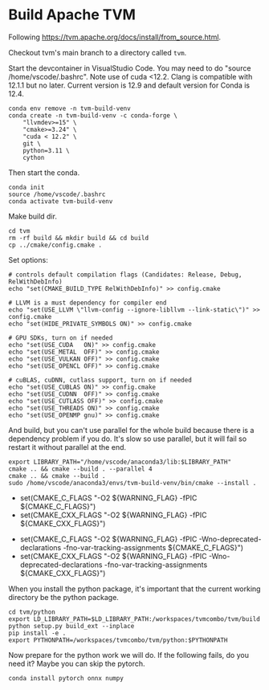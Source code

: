 # Build Apache TVM

Following https://tvm.apache.org/docs/install/from_source.html.

Checkout tvm's main branch to a directory called `tvm`.

Start the devcontainer in VisualStudio Code.
You may need to do "source /home/vscode/.bashrc".
Note use of cuda <12.2. Clang is compatible with 12.1.1 but no later.
Current version is 12.9 and default version for Conda is 12.4.
```
conda env remove -n tvm-build-venv
conda create -n tvm-build-venv -c conda-forge \
    "llvmdev>=15" \
    "cmake>=3.24" \
    "cuda < 12.2" \
    git \
    python=3.11 \
    cython
```
Then start the conda.
```
conda init
source /home/vscode/.bashrc
conda activate tvm-build-venv
```
Make build dir.
```
cd tvm
rm -rf build && mkdir build && cd build
cp ../cmake/config.cmake .
```
Set options:
```
# controls default compilation flags (Candidates: Release, Debug, RelWithDebInfo)
echo "set(CMAKE_BUILD_TYPE RelWithDebInfo)" >> config.cmake

# LLVM is a must dependency for compiler end
echo "set(USE_LLVM \"llvm-config --ignore-libllvm --link-static\")" >> config.cmake
echo "set(HIDE_PRIVATE_SYMBOLS ON)" >> config.cmake

# GPU SDKs, turn on if needed
echo "set(USE_CUDA   ON)" >> config.cmake
echo "set(USE_METAL  OFF)" >> config.cmake
echo "set(USE_VULKAN OFF)" >> config.cmake
echo "set(USE_OPENCL OFF)" >> config.cmake

# cuBLAS, cuDNN, cutlass support, turn on if needed
echo "set(USE_CUBLAS ON)" >> config.cmake
echo "set(USE_CUDNN  OFF)" >> config.cmake
echo "set(USE_CUTLASS OFF)" >> config.cmake
echo "set(USE_THREADS ON)" >> config.cmake
echo "set(USE_OPENMP gnu)" >> config.cmake
```
And build, but you can't use parallel for the whole build because there
is a dependency problem if you do. It's slow so use parallel, but it will fail
so restart it without parallel at the end.
```
export LIBRARY_PATH="/home/vscode/anaconda3/lib:$LIBRARY_PATH"
cmake .. && cmake --build . --parallel 4
cmake .. && cmake --build .
sudo /home/vscode/anaconda3/envs/tvm-build-venv/bin/cmake --install .
```
-    set(CMAKE_C_FLAGS "-O2 ${WARNING_FLAG} -fPIC ${CMAKE_C_FLAGS}")
-    set(CMAKE_CXX_FLAGS "-O2 ${WARNING_FLAG} -fPIC ${CMAKE_CXX_FLAGS}")
+    set(CMAKE_C_FLAGS "-O2 ${WARNING_FLAG} -fPIC -Wno-deprecated-declarations -fno-var-tracking-assignments ${CMAKE_C_FLAGS}")
+    set(CMAKE_CXX_FLAGS "-O2 ${WARNING_FLAG} -fPIC -Wno-deprecated-declarations -fno-var-tracking-assignments ${CMAKE_CXX_FLAGS}") 

When you install the python package, it's important that the current working
directory be the python package.
```
cd tvm/python
export LD_LIBRARY_PATH=$LD_LIBRARY_PATH:/workspaces/tvmcombo/tvm/build
python setup.py build_ext --inplace
pip install -e .
export PYTHONPATH=/workspaces/tvmcombo/tvm/python:$PYTHONPATH
```

Now prepare for the python work we will do. If the following fails, do you need it?
Maybe you can skip the pytorch.
```
conda install pytorch onnx numpy
```
